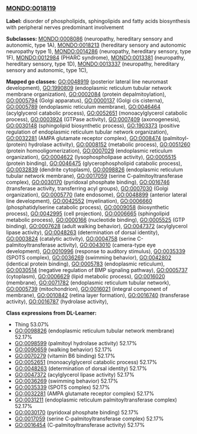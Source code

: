 
### [MONDO:0018119](http://purl.obolibrary.org/obo/MONDO_0018119)
**Label:** disorder of phospholipids, sphingolipids and fatty acids biosynthesis with peripheral nerves predominant involvement

**Subclasses:** [MONDO:0008086](http://purl.obolibrary.org/obo/MONDO_0008086) (neuropathy, hereditary sensory and autonomic, type 1A), [MONDO:0018213](http://purl.obolibrary.org/obo/MONDO_0018213) (hereditary sensory and autonomic neuropathy type 1), [MONDO:0014286](http://purl.obolibrary.org/obo/MONDO_0014286) (neuropathy, hereditary sensory, type 1F), [MONDO:0012984](http://purl.obolibrary.org/obo/MONDO_0012984) (PHARC syndrome), [MONDO:0013381](http://purl.obolibrary.org/obo/MONDO_0013381) (neuropathy, hereditary sensory, type 1D), [MONDO:0013337](http://purl.obolibrary.org/obo/MONDO_0013337) (neuropathy, hereditary sensory and autonomic, type 1C), 

**Mapped go classes:** [GO:0048919](http://purl.obolibrary.org/obo/GO_0048919) (posterior lateral line neuromast development), [GO:1990809](http://purl.obolibrary.org/obo/GO_1990809) (endoplasmic reticulum tubular network membrane organization), [GO:0002084](http://purl.obolibrary.org/obo/GO_0002084) (protein depalmitoylation), [GO:0005794](http://purl.obolibrary.org/obo/GO_0005794) (Golgi apparatus), [GO:0000137](http://purl.obolibrary.org/obo/GO_0000137) (Golgi cis cisterna), [GO:0005789](http://purl.obolibrary.org/obo/GO_0005789) (endoplasmic reticulum membrane), [GO:0046464](http://purl.obolibrary.org/obo/GO_0046464) (acylglycerol catabolic process), [GO:0052651](http://purl.obolibrary.org/obo/GO_0052651) (monoacylglycerol catabolic process), [GO:0003924](http://purl.obolibrary.org/obo/GO_0003924) (GTPase activity), [GO:0007409](http://purl.obolibrary.org/obo/GO_0007409) (axonogenesis), [GO:0030148](http://purl.obolibrary.org/obo/GO_0030148) (sphingolipid biosynthetic process), [GO:1903373](http://purl.obolibrary.org/obo/GO_1903373) (positive regulation of endoplasmic reticulum tubular network organization), [GO:0032281](http://purl.obolibrary.org/obo/GO_0032281) (AMPA glutamate receptor complex), [GO:0008474](http://purl.obolibrary.org/obo/GO_0008474) (palmitoyl-(protein) hydrolase activity), [GO:0008152](http://purl.obolibrary.org/obo/GO_0008152) (metabolic process), [GO:0051260](http://purl.obolibrary.org/obo/GO_0051260) (protein homooligomerization), [GO:0007029](http://purl.obolibrary.org/obo/GO_0007029) (endoplasmic reticulum organization), [GO:0004622](http://purl.obolibrary.org/obo/GO_0004622) (lysophospholipase activity), [GO:0005515](http://purl.obolibrary.org/obo/GO_0005515) (protein binding), [GO:0046475](http://purl.obolibrary.org/obo/GO_0046475) (glycerophospholipid catabolic process), [GO:0032839](http://purl.obolibrary.org/obo/GO_0032839) (dendrite cytoplasm), [GO:0098826](http://purl.obolibrary.org/obo/GO_0098826) (endoplasmic reticulum tubular network membrane), [GO:0017059](http://purl.obolibrary.org/obo/GO_0017059) (serine C-palmitoyltransferase complex), [GO:0030170](http://purl.obolibrary.org/obo/GO_0030170) (pyridoxal phosphate binding), [GO:0016746](http://purl.obolibrary.org/obo/GO_0016746) (transferase activity, transferring acyl groups), [GO:0007030](http://purl.obolibrary.org/obo/GO_0007030) (Golgi organization), [GO:0005770](http://purl.obolibrary.org/obo/GO_0005770) (late endosome), [GO:0048899](http://purl.obolibrary.org/obo/GO_0048899) (anterior lateral line development), [GO:0042552](http://purl.obolibrary.org/obo/GO_0042552) (myelination), [GO:0006660](http://purl.obolibrary.org/obo/GO_0006660) (phosphatidylserine catabolic process), [GO:0009058](http://purl.obolibrary.org/obo/GO_0009058) (biosynthetic process), [GO:0042995](http://purl.obolibrary.org/obo/GO_0042995) (cell projection), [GO:0006665](http://purl.obolibrary.org/obo/GO_0006665) (sphingolipid metabolic process), [GO:0000166](http://purl.obolibrary.org/obo/GO_0000166) (nucleotide binding), [GO:0005525](http://purl.obolibrary.org/obo/GO_0005525) (GTP binding), [GO:0007628](http://purl.obolibrary.org/obo/GO_0007628) (adult walking behavior), [GO:0047372](http://purl.obolibrary.org/obo/GO_0047372) (acylglycerol lipase activity), [GO:0048263](http://purl.obolibrary.org/obo/GO_0048263) (determination of dorsal identity), [GO:0003824](http://purl.obolibrary.org/obo/GO_0003824) (catalytic activity), [GO:0004758](http://purl.obolibrary.org/obo/GO_0004758) (serine C-palmitoyltransferase activity), [GO:0043010](http://purl.obolibrary.org/obo/GO_0043010) (camera-type eye development), [GO:0010996](http://purl.obolibrary.org/obo/GO_0010996) (response to auditory stimulus), [GO:0035339](http://purl.obolibrary.org/obo/GO_0035339) (SPOTS complex), [GO:0036269](http://purl.obolibrary.org/obo/GO_0036269) (swimming behavior), [GO:0042802](http://purl.obolibrary.org/obo/GO_0042802) (identical protein binding), [GO:0005783](http://purl.obolibrary.org/obo/GO_0005783) (endoplasmic reticulum), [GO:0030514](http://purl.obolibrary.org/obo/GO_0030514) (negative regulation of BMP signaling pathway), [GO:0005737](http://purl.obolibrary.org/obo/GO_0005737) (cytoplasm), [GO:0006629](http://purl.obolibrary.org/obo/GO_0006629) (lipid metabolic process), [GO:0016020](http://purl.obolibrary.org/obo/GO_0016020) (membrane), [GO:0071782](http://purl.obolibrary.org/obo/GO_0071782) (endoplasmic reticulum tubular network), [GO:0005739](http://purl.obolibrary.org/obo/GO_0005739) (mitochondrion), [GO:0016021](http://purl.obolibrary.org/obo/GO_0016021) (integral component of membrane), [GO:0010842](http://purl.obolibrary.org/obo/GO_0010842) (retina layer formation), [GO:0016740](http://purl.obolibrary.org/obo/GO_0016740) (transferase activity), [GO:0016787](http://purl.obolibrary.org/obo/GO_0016787) (hydrolase activity), 

**Class expressions from DL-Learner:**

- Thing 53.07%
- [GO:0098826](http://purl.obolibrary.org/obo/GO_0098826) (endoplasmic reticulum tubular network membrane) 52.17%
- [GO:0098599](http://purl.obolibrary.org/obo/GO_0098599) (palmitoyl hydrolase activity) 52.17%
- [GO:0090659](http://purl.obolibrary.org/obo/GO_0090659) (walking behavior) 52.17%
- [GO:0070279](http://purl.obolibrary.org/obo/GO_0070279) (vitamin B6 binding) 52.17%
- [GO:0052651](http://purl.obolibrary.org/obo/GO_0052651) (monoacylglycerol catabolic process) 52.17%
- [GO:0048263](http://purl.obolibrary.org/obo/GO_0048263) (determination of dorsal identity) 52.17%
- [GO:0047372](http://purl.obolibrary.org/obo/GO_0047372) (acylglycerol lipase activity) 52.17%
- [GO:0036269](http://purl.obolibrary.org/obo/GO_0036269) (swimming behavior) 52.17%
- [GO:0035339](http://purl.obolibrary.org/obo/GO_0035339) (SPOTS complex) 52.17%
- [GO:0032281](http://purl.obolibrary.org/obo/GO_0032281) (AMPA glutamate receptor complex) 52.17%
- [GO:0031211](http://purl.obolibrary.org/obo/GO_0031211) (endoplasmic reticulum palmitoyltransferase complex) 52.17%
- [GO:0030170](http://purl.obolibrary.org/obo/GO_0030170) (pyridoxal phosphate binding) 52.17%
- [GO:0017059](http://purl.obolibrary.org/obo/GO_0017059) (serine C-palmitoyltransferase complex) 52.17%
- [GO:0016454](http://purl.obolibrary.org/obo/GO_0016454) (C-palmitoyltransferase activity) 52.17%


